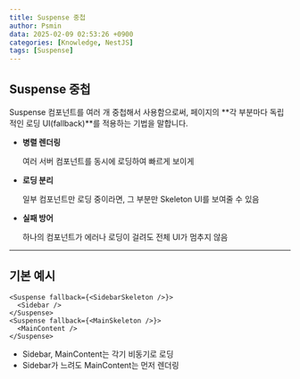 ```yaml
---
title: Suspense 중첩
author: Psmin
data: 2025-02-09 02:53:26 +0900
categories: [Knowledge, NestJS]
tags: [Suspense]
---
```


## Suspense 중첩

Suspense 컴포넌트를 여러 개 중첩해서 사용함으로써,
페이지의 **각 부분마다 독립적인 로딩 UI(fallback)**를 적용하는 기법을 말합니다.

- **병렬 렌더링**

  여러 서버 컴포넌트를 동시에 로딩하여 빠르게 보이게

- **로딩 분리**

  일부 컴포넌트만 로딩 중이라면, 그 부분만 Skeleton UI를 보여줄 수 있음

- **실패 방어**

  하나의 컴포넌트가 에러나 로딩이 걸려도 전체 UI가 멈추지 않음

---

## 기본 예시

```tsx
<Suspense fallback={<SidebarSkeleton />}>
  <Sidebar />
</Suspense>
<Suspense fallback={<MainSkeleton />}>
  <MainContent />
</Suspense>
```

- Sidebar, MainContent는 각기 비동기로 로딩
- Sidebar가 느려도 MainContent는 먼저 렌더링
